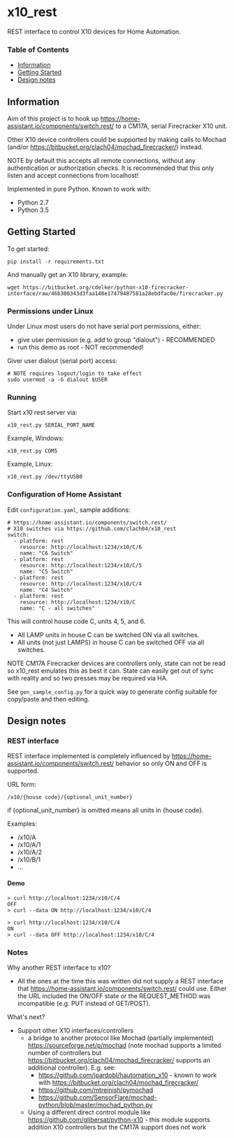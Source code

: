 # x10_rest

REST interface to control X10 devices for Home Automation.

### Table of Contents
* [Information](#information)
* [Getting Started](#getting-started)
* [Design notes](#design-notes)


## Information

Aim of this project is to hook up https://home-assistant.io/components/switch.rest/ to a CM17A, serial Firecracker X10 unit.

Other X10 device controllers could be supported by making calls to Mochad (and/or https://bitbucket.org/clach04/mochad_firecracker/) instead.

NOTE by default this accepts all remote connections, without any authentication or authorization checks. It is recommended that this only listen and accept connections from localhost!

Implemented in pure Python. Known to work with:

  * Python 2.7
  * Python 3.5

## Getting Started

To get started:

    pip install -r requirements.txt

And manually get an X10 library, example:

    wget https://bitbucket.org/cdelker/python-x10-firecracker-interface/raw/46b300343d3faa148e17479487581a28ebdfac0e/firecracker.py


### Permissions under Linux

Under Linux most users do not have serial port permissions,
either:

  * give user permission (e.g. add to group "dialout") - RECOMMENDED
  * run this demo as root - NOT recommended!

Giver user dialout (serial port) access:

    # NOTE requires logout/login to take effect
    sudo usermod -a -G dialout $USER

### Running

Start x10 rest server via:

    x10_rest.py SERIAL_PORT_NAME

Example, Windows:

    x10_rest.py COM5

Example, Linux:

    x10_rest.py /dev/ttyUSB0


### Configuration of Home Assistant

Edit `configuration.yaml`, sample additions:

    # https://home-assistant.io/components/switch.rest/
    # X10 switches via https://github.com/clach04/x10_rest
    switch:
      - platform: rest
        resource: http://localhost:1234/x10/C/6
        name: "C6 Switch"
      - platform: rest
        resource: http://localhost:1234/x10/C/5
        name: "C5 Switch"
      - platform: rest
        resource: http://localhost:1234/x10/C/4
        name: "C4 Switch"
      - platform: rest
        resource: http://localhost:1234/x10/C
        name: "C - all switches"

This will control house code C, units 4, 5, and 6.
  * All LAMP units in house C can be switched ON via all switches.
  * All units (not just LAMPS) in house C can be switched OFF via all switches.

NOTE CM17A Firecracker devices are controllers only, state can not be read so x10_rest emulates this as best it can. State can easily get out of sync with reality and so two presses may be required via HA.

See `gen_sample_config.py` for a quick way to generate config suitable for copy/paste and then editing.

## Design notes


### REST interface


REST interface implemented is completely influenced by
https://home-assistant.io/components/switch.rest/ behavior
so only ON and OFF is supported.

URL form:

    /x10/{house code}/{optional_unit_number}

if {optional_unit_number} is omitted means all units in {house code}.

Examples:

  * /x10/A
  * /x10/A/1
  * /x10/A/2
  * /x10/B/1
  * ...

#### Demo

    > curl http://localhost:1234/x10/C/4
    OFF
    > curl --data ON http://localhost:1234/x10/C/4

    > curl http://localhost:1234/x10/C/4
    ON
    > curl --data OFF http://localhost:1234/x10/C/4


### Notes

Why another REST interface to x10?

  * All the ones at the time this was written did not supply a REST interface that https://home-assistant.io/components/switch.rest/ could use. Either the URL included the ON/OFF state or the REQUEST_METHOD was incompatible (e.g. PUT instead of GET/POST).

What's next?

  * Support other X10 interfaces/controllers
      * a bridge to another protocol like Mochad (partially implemented) https://sourceforge.net/p/mochad (note mochad supports a limited number of controllers but https://bitbucket.org/clach04/mochad_firecracker/ supports an additional controller).
        E.g. see:
          * https://github.com/jpardobl/hautomation_x10 - known to work with https://bitbucket.org/clach04/mochad_firecracker/
          * https://github.com/mtreinish/pymochad
          * https://github.com/SensorFlare/mochad-python/blob/master/mochad_python.py
      * Using a different direct control module like https://github.com/glibersat/python-x10 - this module supports addition X10 controllers but the CM17A support does not work
